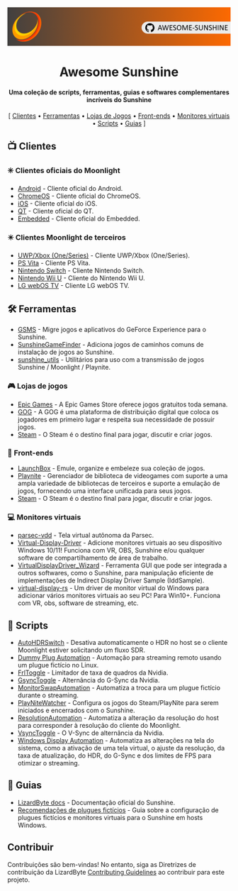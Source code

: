 <!--lint disable awesome-heading awesome-toc double-link-->

<div align="center">
  <img src="/assets/banner.png" />
  <h1 align="center">Awesome Sunshine</h1>
  <h4 align="center">Uma coleção de scripts, ferramentas, guias e softwares complementares incríveis do Sunshine</h4>
</div>

<div align="center">
[
  <a href="#-clientes">Clientes</a> •
  <a href="#%EF%B8%8F-ferramentas">Ferramentas</a> •
  <a href="#-lojas-de-jogos">Lojas de Jogos</a> •
  <a href="#-front-ends">Front-ends</a> •
  <a href="#-monitores-virtuais">Monitores virtuais</a> •
  <a href="#-scripts">Scripts</a> •
  <a href="#-guias">Guias</a>
]
</div>

## 📺 Clientes

### ✳️ Clientes oficiais do Moonlight

- [Android](https://github.com/moonlight-stream/moonlight-android) - Cliente oficial do Android.
- [ChromeOS](https://github.com/moonlight-stream/moonlight-chrome) - Cliente oficial do ChromeOS.
- [iOS](https://github.com/moonlight-stream/moonlight-ios) - Cliente oficial do iOS.
- [QT](https://github.com/moonlight-stream/moonlight-qt) - Cliente oficial do QT.
- [Embedded](https://github.com/moonlight-stream/moonlight-embedded) - Cliente oficial do Embedded.

### ✴️ Clientes Moonlight de terceiros

- [UWP/Xbox (One/Series)](https://github.com/TheElixZammuto/moonlight-xbox) - Cliente UWP/Xbox (One/Series).
- [PS Vita](https://github.com/xyzz/vita-moonlight) - Cliente PS Vita.
- [Nintendo Switch](https://github.com/XITRIX/Moonlight-Switch) - Cliente Nintendo Switch.
- [Nintendo Wii U](https://github.com/GaryOderNichts/moonlight-wiiu) - Cliente do Nintendo Wii U.
- [LG webOS TV](https://github.com/mariotaku/moonlight-tv) - Cliente LG webOS TV.

## 🛠️ Ferramentas

- [GSMS](https://github.com/LizardByte/GSMS) - Migre jogos e aplicativos do GeForce Experience para o Sunshine.
- [SunshineGameFinder](https://github.com/JMTK/SunshineGameFinder) - Adiciona jogos de caminhos comuns de instalação de jogos ao Sunshine.
- [sunshine_utils](https://github.com/designer-living/sunshine_utils) - Utilitários para uso com a transmissão de jogos Sunshine / Moonlight / Playnite.

### 🎮 Lojas de jogos

- [Epic Games](https://www.epicgames.com) - A Epic Games Store oferece jogos gratuitos toda semana.
- [GOG](https://www.gog.com) - A GOG é uma plataforma de distribuição digital que coloca os jogadores em primeiro lugar e respeita sua necessidade de possuir jogos.
- [Steam](https://store.steampowered.com) - O Steam é o destino final para jogar, discutir e criar jogos.

### 💠 Front-ends

- [LaunchBox](https://www.launchbox-app.com/) - Emule, organize e embeleze sua coleção de jogos.
- [Playnite](https://github.com/JosefNemec/Playnite) - Gerenciador de biblioteca de videogames com suporte a uma ampla variedade de bibliotecas de terceiros e suporte a emulação de jogos, fornecendo uma interface unificada para seus jogos.
- [Steam](https://store.steampowered.com) - O Steam é o destino final para jogar, discutir e criar jogos.

### 💻 Monitores virtuais

- [parsec-vdd](https://github.com/nomi-san/parsec-vdd) - Tela virtual autônoma da Parsec.
- [Virtual-Display-Driver](https://github.com/itsmikethetech/Virtual-Display-Driver) - Adicione monitores virtuais ao seu dispositivo Windows 10/11! Funciona com VR, OBS, Sunshine e/ou qualquer software de compartilhamento de área de trabalho.
- [VirtualDisplayDriver_Wizard](https://github.com/sofmeright/VirtualDisplayDriver_Wizard) - Ferramenta GUI que pode ser integrada a outros softwares, como o Sunshine, para manipulação eficiente de implementações de Indirect Display Driver Sample (IddSample).
- [virtual-display-rs](https://github.com/MolotovCherry/virtual-display-rs) - Um driver de monitor virtual do Windows para adicionar vários monitores virtuais ao seu PC! Para Win10+. Funciona com VR, obs, software de streaming, etc.

## 📜 Scripts

- [AutoHDRSwitch](https://github.com/Nonary/AutoHDRSwitch) - Desativa automaticamente o HDR no host se o cliente Moonlight estiver solicitando um fluxo SDR.
- [Dummy Plug Automation](https://github.com/XenHat/dummy-plug-automation) - Automação para streaming remoto usando um plugue fictício no Linux.
- [FrlToggle](https://github.com/FrogTheFrog/frl-toggle) - Limitador de taxa de quadros da Nvidia.
- [GsyncToggle](https://github.com/FrogTheFrog/gsync-toggle) - Alternância do G-Sync da Nvidia.
- [MonitorSwapAutomation](https://github.com/Nonary/MonitorSwapAutomation) - Automatiza a troca para um plugue fictício durante o streaming.
- [PlayNiteWatcher](https://github.com/Nonary/PlayNiteWatcher) - Configura os jogos do Steam/PlayNite para serem iniciados e encerrados com o Sunshine.
- [ResolutionAutomation](https://github.com/Nonary/ResolutionAutomation) - Automatiza a alteração da resolução do host para corresponder à resolução do cliente do Moonlight.
- [VsyncToggle](https://github.com/xanderfrangos/vsync-toggle) - O V-Sync de alternância da Nvidia.
- [Windows Display Automation](https://github.com/fehbari/sunshine-scripts) - Automatiza as alterações na tela do sistema, como a ativação de uma tela virtual, o ajuste da resolução, da taxa de atualização, do HDR, do G-Sync e dos limites de FPS para otimizar o streaming.

## 📓 Guias

- [LizardByte docs](https://docs.lizardbyte.dev/projects/sunshine) - Documentação oficial do Sunshine.
- [Recomendações de plugues fictícios](https://github.com/Nonary/documentation/wiki/DummyPlugs) - Guia sobre a configuração de plugues fictícios e monitores virtuais para o Sunshine em hosts Windows.

## Contribuir

Contribuições são bem-vindas! No entanto, siga as Diretrizes de contribuição da LizardByte
[Contributing Guidelines](https://docs.lizardbyte.dev/en/latest/developers/contributing.html)
ao contribuir para este projeto.
